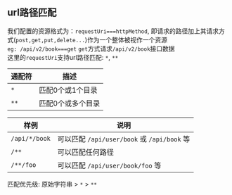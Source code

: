 ## url路径匹配  

我们配置的资源格式为：`requestUri===httpMethod`, 即请求的路径加上其请求方式(`post,get,put,delete...`)作为一个整体被视作一个资源   
`eg: /api/v2/book===get` `get`方式请求`/api/v2/book`接口数据  
这里的`requestUri`支持url路径匹配:  `*`, `**`    

 通配符                      | 描述              
 ---                        | ---               
 `*`                          | 匹配0个或1个目录   
 `**`                         | 匹配0个或多个目录  


 样例                      | 说明  
 ---                       | ---
 `/api/*/book`               | 可以匹配 `/api/user/book` 或 `/api/book` 等  
 `/**`                       | 可以匹配任何路径  
 `/**/foo`                   | 可以匹配 `/api/user/book/foo` 等  
 
匹配优先级: 原始字符串 > `*` > `**`  
